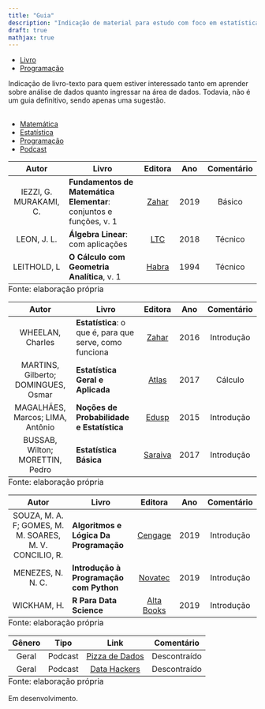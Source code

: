 ```yaml
---
title: "Guia"
description: "Indicação de material para estudo com foco em estatística, matemática e programação"
draft: true
mathjax: true
---
```

<div class="col-sm-18">
      <div class="tabbable">
          <ul class="nav nav-tabs" data-tabsetid="5675">
            <li class="active">
              <a href="#tab-1" data-toggle="tab" data-value="Tab 1">Livro</a>
            </li>
            <li>
              <a href="#tab-2" data-toggle="tab" data-value="Tab 2">Programação</a>
            </li>
          </ul>
          <div class="tab-content" data-tabsetid="5675"> 
              <div class="tab-pane active" data-value="Tab 1" id="tab-1"> 
              Indicação de livro-texto para quem estiver interessado tanto em aprender sobre análise de dados quanto ingressar na área de dados. Todavia, não é um guia definitivo, sendo apenas uma sugestão.<br></br>
              <div class="col-xs-2">
              <!-- required for floating -->
    <!-- Nav tabs -->
    <ul class="nav nav-tabs tabs-left">
      <li class="active"><a href="#home" data-toggle="tab">Matemática</a></li>
      <li><a href="#profile" data-toggle="tab">Estatística</a></li>
      <li><a href="#messages" data-toggle="tab">Programação</a></li>
      <li><a href="#settings" data-toggle="tab">Podcast</a></li>
    </ul>
</div>
<div class="col-xs-9">
    <!-- Tab panes -->
    <div class="tab-content">
      <div class="tab-pane active" id="home">
<center>
<table class="table table-striped table-hover table-bordered" style="width: auto !important; margin-left: auto; margin-right: auto;">
 <thead>
  <tr>
   <th style="text-align:center;"> Autor </th>
   <th style="text-align:center;"> Livro </th>
   <th style="text-align:center;"> Editora </th>
   <th style="text-align:center;"> Ano </th>
   <th style="text-align:center;"> Comentário </th>
  </tr>
 </thead>
<tbody>
  <tr>
   <td style="text-align:center;"> IEZZI, G. MURAKAMI, C. </td>
   <td style="text-align:left;"> <b>Fundamentos de Matemática Elementar</b>: conjuntos e funções, v. 1</td>
   <td style="text-align:center;"> <a href="https://www.amazon.com.br/Fundamentos-Matem%C3%A1tica-Elementar-Gelson-Murakami/dp/8535716807/ref=sr_1_2?__mk_pt_BR=%C3%85M%C3%85%C5%BD%C3%95%C3%91&crid=19JPE4MBNXK4T&keywords=Gelson+Iezzi&qid=1652471113&sprefix=gelson+iezzi%2Caps%2C390&sr=8-2&ufe=app_do%3Aamzn1.fos.6a09f7ec-d911-4889-ad70-de8dd83c8a74">Zahar</a></td>
   <td style="text-align:center;"> 2019 </td>
   <td style="text-align:center;"> Básico </td>
  </tr>
  <tr>
   <td style="text-align:center;"> LEON, J. L. </td>
   <td style="text-align:left;"> <b>Álgebra Linear</b>: com aplicações </td>
   <td style="text-align:center;"> <a href="https://www.grupogen.com.br/algebra-linear-com-aplicacoes-2117009">LTC</a></td>
   <td style="text-align:center;"> 2018 </td>
   <td style="text-align:center;"> Técnico </td>
  </tr>
   <tr>
   <td style="text-align:center;"> LEITHOLD, L </td>
   <td style="text-align:left;"> <b>O Cálculo com Geometria Analítica</b>, v. 1 </td>
   <td style="text-align:center;"> <a href="https://www.amazon.com.br/C%C3%A1lculo-com-Geometria-Anal%C3%ADtica-1/dp/8529400941/ref=sr_1_3?__mk_pt_BR=%C3%85M%C3%85%C5%BD%C3%95%C3%91&crid=6OK33Z6HEH21&keywords=leithold&qid=1652464958&s=books&sprefix=leithol%2Cstripbooks%2C224&sr=1-3">Habra</a></td>
   <td style="text-align:center;"> 1994 </td>
   <td style="text-align:center;"> Técnico </td>
  </tr>
</tbody>
<tfoot>
<tr><td style="padding: 0; border: 0;" colspan="100%">
<sup></sup> Fonte: elaboração própria</td></tr>
</tfoot>
</table>
</center>
</div>
      <div class="tab-pane" id="profile">
<center>
<table class="table table-striped table-hover table-bordered" style="width: auto !important; margin-left: auto; margin-right: auto;">
 <thead>
  <tr>
   <th style="text-align:center;"> Autor </th>
   <th style="text-align:center;"> Livro </th>
   <th style="text-align:center;"> Editora </th>
   <th style="text-align:center;"> Ano </th>
   <th style="text-align:center;"> Comentário </th>
  </tr>
 </thead>
<tbody>
  <tr>
   <td style="text-align:center;"> WHEELAN, Charles </td>
   <td style="text-align:left;"> <b>Estatística</b>: o que é, para que serve, como funciona </td>
   <td style="text-align:center;"> <a href="https://www.companhiadasletras.com.br/detalhe.php?codigo=4101388">Zahar</a></td>
   <td style="text-align:center;"> 2016 </td>
   <td style="text-align:center;"> Introdução </td>
  </tr>
   <tr>
   <td style="text-align:center;"> MARTINS, Gilberto; DOMINGUES, Osmar </td>
   <td style="text-align:left;"> <b>Estatística Geral e Aplicada</b> </td>
   <td style="text-align:center;"> <a href="https://www.grupogen.com.br/e-book-estatistica-geral-e-aplicada?gclid=EAIaIQobChMIy8eI9PrS6AIVi4eRCh3mOgqBEAAYASAAEgLeqPD_BwE">Atlas</a></td>
   <td style="text-align:center;"> 2017 </td>
   <td style="text-align:center;"> Cálculo </td>
  </tr>
  <tr>
   <td style="text-align:center;"> MAGALHÃES, Marcos; LIMA, Antônio </td>
   <td style="text-align:left;"> <b>Noções de Probabilidade e Estatística</b> </td>
   <td style="text-align:center;"> <a href="https://www.edusp.com.br/loja/produto/356/nocoes-de-probabilidade-e-estatistica">Edusp</a></td>
   <td style="text-align:center;"> 2015 </td>
   <td style="text-align:center;"> Introdução </td>
  </tr>
  <tr>
   <td style="text-align:center;"> BUSSAB, Wilton; MORETTIN, Pedro </td>
   <td style="text-align:left;"> <b>Estatística Básica</b> </td>
   <td style="text-align:center;"> <a href="https://www.saraiva.com.br/estatistica-basica-9-ed-2017-9748081/p">Saraiva</a></td>
   <td style="text-align:center;"> 2017 </td>
   <td style="text-align:center;"> Introdução </td>
  </tr>
</tbody>
<tfoot>
<tr><td style="padding: 0; border: 0;" colspan="100%">
<sup></sup> Fonte: elaboração própria</td></tr>
</tfoot>
</table>
</center> </div>
      <div class="tab-pane" id="messages">
<center>
<table class="table table-striped table-hover table-bordered" style="width: auto !important; margin-left: auto; margin-right: auto;">
 <thead>
  <tr>
   <th style="text-align:center;"> Autor </th>
   <th style="text-align:center;"> Livro </th>
   <th style="text-align:center;"> Editora </th>
   <th style="text-align:center;"> Ano </th>
   <th style="text-align:center;"> Comentário </th>
  </tr>
 </thead>
<tbody>
  <tr>
   <td style="text-align:center;"> SOUZA, M. A. F; GOMES, M. M. SOARES, M. V. CONCILIO, R. </td>
   <td style="text-align:left;"> <b>Algoritmos e Lógica Da Programação </td>
   <td style="text-align:center;"> <a href="https://www.cengage.com.br/livro/algoritmos-e-logica-de-programacao-2/">Cengage</a></td>
   <td style="text-align:center;"> 2019 </td>
   <td style="text-align:center;"> Introdução </td>
  </tr>
  <tr>
   <td style="text-align:center;"> MENEZES, N. N. C. </td>
   <td style="text-align:left;"> <b>Introdução à Programação com Python</b> </td>
   <td style="text-align:center;"> <a href="https://novatec.com.br/livros/introducao-python-3ed/">Novatec</a></td>
   <td style="text-align:center;"> 2019 </td>
   <td style="text-align:center;"> Introdução </td>
  </tr>
   <tr>
   <td style="text-align:center;"> WICKHAM, H. </td>
   <td style="text-align:left;"> <b>R Para Data Science</b></td>
   <td style="text-align:center;"> <a href="https://altabooks.com.br/produto/r-para-data-science/">Alta Books</a></td>
   <td style="text-align:center;"> 2019 </td>
   <td style="text-align:center;"> Introdução </td>
  </tr>
</tbody>
<tfoot>
<tr><td style="padding: 0; border: 0;" colspan="100%">
<sup></sup> Fonte: elaboração própria</td></tr>
</tfoot>
</table>
</center> </div>
      <div class="tab-pane" id="settings">
<center>
<table class="table table-striped table-hover table-bordered" style="width: auto !important; margin-left: auto; margin-right: auto;">
 <thead>
  <tr>
   <th style="text-align:center;"> Gênero </th>
   <th style="text-align:center;"> Tipo </th>
   <th style="text-align:center;"> Link </th>
   <th style="text-align:center;"> Comentário </th>
  </tr>
 </thead>
<tbody>
   <!-- <tr>
   <td style="text-align:center;"> Individual </td>
   <td style="text-align:center;"> Blog</td>
   <td style="text-align:center;"> <a href="https://fivethirtyeight.com/contributors/nate-silver/">Nate Silver</a> </td>
   <td style="text-align:center;"> Analítico </td>
  </tr>
  <tr>
   <td style="text-align:center;"> Individual </td>
   <td style="text-align:center;"> Blog</td>
   <td style="text-align:center;"> <a href="http://soniavieira.blogspot.com/">Sonia Vieira</a> </td>
   <td style="text-align:center;"> Teórico </td>
  </tr>
  </tr> -->
  <tr>
   <td style="text-align:center;"> Geral </td>
   <td style="text-align:center;"> Podcast </td>
   <td style="text-align:center;"> <a href="https://podcast.pizzadedados.com/">Pizza de Dados</a> </td>
   <td style="text-align:center;"> Descontraído </td>
  </tr>
  <tr>
   <td style="text-align:center;"> Geral </td>
   <td style="text-align:center;"> Podcast </td>
   <td style="text-align:center;"> <a href="https://datahackers.com.br/podcast">Data Hackers</a> </td>
   <td style="text-align:center;"> Descontraído </td>
  </tr>
</tbody>
<tfoot>
<tr><td style="padding: 0; border: 0;" colspan="100%">
<sup></sup> Fonte: elaboração própria</td></tr>
</tfoot>
</table>
</center> </div>
    </div>
</div> </div>
              <div class="tab-pane" data-value="Tab 2" id="tab-2"> Em desenvolvimento. <br></br>
              <div class="col-xs-2"> 
    <!-- <ul class="nav nav-tabs tabs-left">
      <li class="active"><a href="#home" data-toggle="tab">Home</a></li>
      <li><a href="#profile" data-toggle="tab">Profile</a></li>
      <li><a href="#messages" data-toggle="tab">Messages</a></li>
      <li><a href="#settings" data-toggle="tab">Settings</a></li>
    </ul> -->
</div>

<div class="col-xs-9">
    <!-- Tab panes -->
    <!-- <div class="tab-content">
      <div class="tab-pane active" id="home"> oi </div>
      <div class="tab-pane" id="profile"> oi </div>
      <div class="tab-pane" id="messages"> oi </div>
      <div class="tab-pane" id="settings"> oi </div>
    </div> -->
</div> 

</div>
